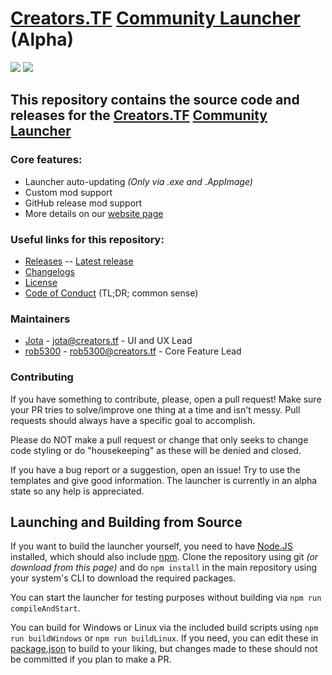 # [Creators.TF](https://creators.tf) [Community Launcher](https://creators.tf/launcher) (Alpha)

[![](https://github.com/ampersoftware/Creators.TF-Community-Launcher/actions/workflows/ci.yml/badge.svg)](https://github.com/ampersoftware/Creators.TF-Community-Launcher/actions/workflows/ci.yml)
[![](https://github.com/ampersoftware/Creators.TF-Community-Launcher/actions/workflows/release.yml/badge.svg)](https://github.com/ampersoftware/Creators.TF-Community-Launcher/actions/workflows/release.yml)

## This repository contains the source code and releases for the [Creators.TF](https://creators.tf) [Community Launcher](https://creators.tf/launcher)

### Core features:
* Launcher auto-updating *(Only via .exe and .AppImage)*
* Custom mod support
* GitHub release mod support
* More details on our [website page](https://creators.tf/launcher)

### Useful links for this repository:
* [Releases](https://github.com/ampersoftware/Creators.TF-Community-Launcher/releases) -- [Latest release](https://github.com/ampersoftware/Creators.TF-Community-Launcher/releases/latest)
* [Changelogs](https://github.com/ampersoftware/Creators.TF-Community-Launcher/blob/master/changelog.md)
* [License](https://github.com/ampersoftware/Creators.TF-Community-Launcher/blob/master/LICENSE)
* [Code of Conduct](https://github.com/ampersoftware/Creators.TF-Community-Launcher/blob/master/CODE_OF_CONDUCT.md) (TL;DR; common sense)

### Maintainers
* [Jota](https://github.com/jota11) - jota@creators.tf - UI and UX Lead
* [rob5300](https://github.com/rob5300) - rob5300@creators.tf - Core Feature Lead

### Contributing
If you have something to contribute, please, open a pull request! Make sure your PR tries to solve/improve one thing at a time and isn't messy. Pull requests should always have a specific goal to accomplish.

Please do NOT make a pull request or change that only seeks to change code styling or do "housekeeping" as these will be denied and closed.

If you have a bug report or a suggestion, open an issue! Try to use the templates and give good information.
The launcher is currently in an alpha state so any help is appreciated.

## Launching and Building from Source
If you want to build the launcher yourself, you need to have [Node.JS](https://nodejs.org/en/download/) installed, which should also include [npm](https://www.npmjs.com/get-npm).
Clone the repository using git *(or download from this page)* and do `npm install` in the main repository using your system's CLI to download the required packages.

You can start the launcher for testing purposes without building via `npm run compileAndStart`.

You can build for Windows or Linux via the included build scripts using `npm run buildWindows` or `npm run buildLinux`.
If you need, you can edit these in [package.json](https://github.com/ampersoftware/Creators.TF-Community-Launcher/blob/master/package.json#L9) to build to your liking, but changes made to these should not be committed if you plan to make a PR.
